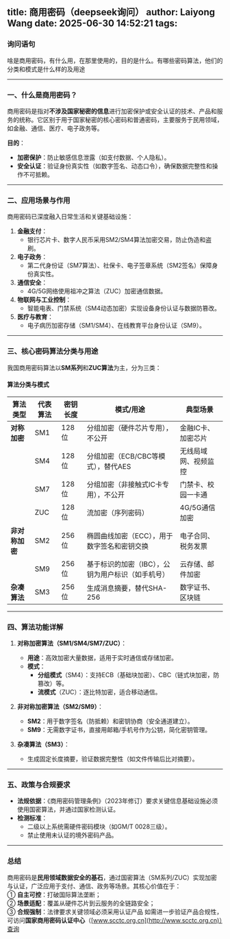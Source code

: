 title: 商用密码（deepseek询问）
author: Laiyong Wang
date: 2025-06-30 14:52:21
tags:
---
### 询问语句
啥是商用密码，有什么用，在那里使用的，目的是什么。有哪些密码算法，他们的分类和模式是什么样的及用途

---
###  一、什么是商用密码？  
商用密码是指对**不涉及国家秘密的信息**进行加密保护或安全认证的技术、产品和服务的统称。它区别于用于国家秘密的核心密码和普通密码，主要服务于民用领域，如金融、通信、医疗、电子政务等。  

**目的**：  
- **加密保护**：防止敏感信息泄露（如支付数据、个人隐私）。  
- **安全认证**：验证身份真实性（如数字签名、动态口令），确保数据完整性和操作不可抵赖。  

---

###  二、应用场景与作用  
商用密码已深度融入日常生活和关键基础设施：  
1. **金融支付**：  
   - 银行芯片卡、数字人民币采用SM2/SM4算法加密交易，防止伪造和盗刷。  
2. **电子政务**：  
   - 第二代身份证（SM7算法）、社保卡、电子签章系统（SM2签名）保障身份真实性。  
3. **通信安全**：  
   - 4G/5G网络使用祖冲之算法（ZUC）加密通信数据。  
4. **物联网与工业控制**：  
   - 智能电表、门禁系统（SM4动态加密）实现设备身份认证与数据防篡改。  
5. **医疗与教育**：  
   - 电子病历加密存储（SM1/SM4）、在线教育平台身份认证（SM9）。  

---

###  三、核心密码算法分类与用途  
我国商用密码算法以**SM系列**和**ZUC算法**为主，分为三类：  

####  **算法分类与模式**
| **算法类型**       | **代表算法** | **密钥长度** | **模式/用途**                                                                 | **典型场景**                     |  
|--------------------|--------------|--------------|-------------------------------------------------------------------------------|----------------------------------|  
| **对称加密**       | SM1          | 128位        | 分组加密（硬件芯片专用），不公开                                              | 金融IC卡、加密芯片|  
|                    | SM4          | 128位        | 分组加密（ECB/CBC等模式），替代AES                                            | 无线局域网、视频监控|  
|                    | SM7          | 128位        | 分组加密（非接触式IC卡专用），不公开                                          | 门禁卡、校园一卡通|  
|                    | ZUC          | 128位        | 流加密（序列密码）                                                            | 4G/5G通信加密|  
| **非对称加密**     | SM2          | 256位        | 椭圆曲线加密（ECC），用于数字签名和密钥交换                                    | 电子合同、税务发票|  
|                    | SM9          | 256位        | 基于标识的加密（IBC），公钥为用户标识（如手机号）                             | 云存储、邮件加密|  
| **杂凑算法**       | SM3          | 256位        | 生成消息摘要，替代SHA-256                                                     | 数字证书、区块链 |  

---

###  四、算法功能详解  
1. **对称加密算法（SM1/SM4/SM7/ZUC）**：  
   - **用途**：高效加密大量数据，适用于实时通信或存储加密。  
   - **模式**：  
     - **分组模式**（SM4）：支持ECB（基础块加密）、CBC（链式块加密，防篡改）等。  
     - **流模式**（ZUC）：逐比特加密，适合移动通信。  

2. **非对称加密算法（SM2/SM9）**：  
   - **SM2**：用于数字签名（防抵赖）和密钥协商（安全通道建立）。  
   - **SM9**：无需数字证书，直接用邮箱/手机号作为公钥，简化密钥管理。  

3. **杂凑算法（SM3）**：  
   - 生成固定长度摘要，验证数据完整性（如文件传输后比对摘要）。  

---

###  五、政策与合规要求  
- **法规依据**：《商用密码管理条例》（2023年修订）要求关键信息基础设施必须使用国密算法，并通过国家检测认证。  
- **检测标准**：  
  - 二级以上系统需硬件密码模块（如GM/T 0028三级）。  
  - 禁止使用未认证的境外密码产品。  

---

###  总结  
商用密码是**民用领域数据安全的基石**，通过国密算法（SM系列/ZUC）实现加密与认证，广泛应用于支付、通信、政务等场景。其核心价值在于：  
① **自主可控**：打破国际算法垄断；  
② **场景适配**：覆盖从硬件芯片到云服务的全链路安全；  
③ **合规强制**：法律要求关键领域必须采用认证产品
如需进一步验证产品合规性，可访问**国家商用密码认证中心**（[www.scctc.org.cn](http://www.scctc.org.cn)）查询